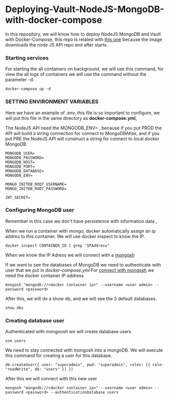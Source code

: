 # Deploying-Vault-NodeJS-MongoDB-with-docker-compose

In this repository, we will know how to deploy NodeJS MongoDB and Vault with Docker-Compose, this repo is related with [this one](https://github.com/Cybersecurity-Montilivi/Using-ExpressJS-with-Docker-MongoDB) because the image downloads the node JS API repo and after starts. 

### Starting services

For starting the all containers on background, we will use this command, for view the all logs of containers we will use the command without the parameter -d.

~~~
docker-compose up -d
~~~

### SETTING ENVIRONMENT VARIABLES 

Here we have an example of .env, this file is so important to configure, we will put this file in the same directory as **docker-compose.yml**, 

The NodeJS API need the MONGODB_ENV= , because if you put PROD the API will build a string connection for connect to MongoDBAtlas, and if you put PRE the NodeJS API will construct a string for connect to local docker MongoDB.

~~~
MONGODB_USER=
MONGODB_PASSWORD=
MONGODB_HOST=
MONGODB_PORT=
MONGODB_DATABASE=
MONGODB_ENV=

MONGO_INITDB_ROOT_USERNAME=
MONGO_INITDB_ROOT_PASSWORD=

JWT_SECRET=
~~~

### Configuring MongoDB user
Remember in this case we don't have persistence with information data ,

When we run a container with mongo, docker automatically assign an ip addres to this container. We will use docker inspect to know the IP.

~~~~
docker inspect CONTAINER_ID | grep "IPAddress"
~~~~

When we know the IP Adress we will connect with a [mongosh](https://docs.mongodb.com/mongodb-shell/)

If we want to see the databases of MongoDB we need to authenticate with user that we put in *docker-compose.yml*
For [connect with mongosh](https://docs.mongodb.com/mongodb-shell/connect/#std-label-mdb-shell-connect) we need the docker container IP address

~~~~
mongosh "mongodb://<docker container ip>" --username <user admin> --password <password>
~~~~

After this, we will do a show db, and we will see the 3 default databases.

~~~
show dbs
~~~

### Creating database user
Authenticated with mongoosh we will create database users
~~~
use users
~~~

We need to stay connected with mongosh into a mongoDB. We will execute this command for creating a user for this database.

~~~~
db.createUser({ user: "superadmin", pwd: "superadmin", roles: [{ role: "readWrite", db: "users" }] })
~~~~

After this we will connect with this new user
~~~~
mongosh "mongodb://<docker container ip>" --username <user admin> --password <password> --authenticationDatabase users
~~~~